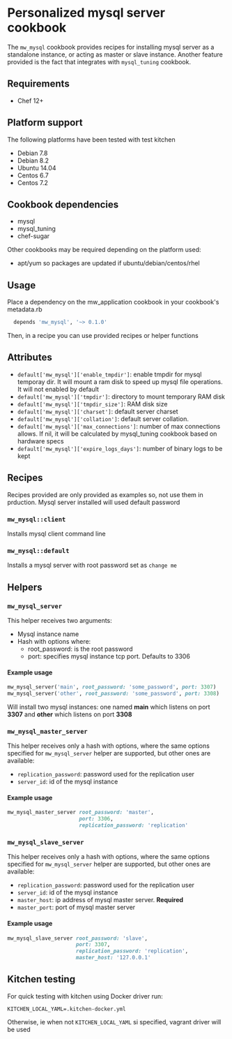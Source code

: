 # Personalized mysql server cookbook

The `mw_mysql` cookbook provides recipes for installing mysql server as a
standalone instance, or acting as master or slave instance. Another feature
provided is the fact that integrates with `mysql_tuning` cookbook.

Requirements
------------

* Chef 12+

Platform support
----------------

The following platforms have been tested with test kitchen

* Debian 7.8
* Debian 8.2
* Ubuntu 14.04
* Centos 6.7
* Centos 7.2

Cookbook dependencies
---------------------

* mysql
* mysql_tuning
* chef-sugar

Other cookbooks may be required depending on the platform used:

* apt/yum so packages are updated if ubuntu/debian/centos/rhel

Usage
-----

Place a dependency on the mw_application cookbook in your cookbook's metadata.rb

```ruby
  depends 'mw_mysql', '~> 0.1.0'
```

Then, in a recipe you can use provided recipes or helper functions

Attributes
----------

* `default['mw_mysql']['enable_tmpdir']`: enable tmpdir for mysql temporay dir.
  It will mount a ram disk to speed up mysql file operations. It will not
enabled by default
* `default['mw_mysql']['tmpdir']`: directory to mount temporary RAM disk
* `default['mw_mysql']['tmpdir_size']`: RAM disk size
* `default['mw_mysql']['charset']`: default server charset
* `default['mw_mysql']['collation']`: default server collation.
* `default['mw_mysql']['max_connections']`: number of max connections allows. If
  nil, it will be calculated by mysql_tuning cookbook based on hardware specs
* `default['mw_mysql']['expire_logs_days']`: number of binary logs to be kept


Recipes
-------

Recipes provided are only provided as examples so, not use them in prduction.
Mysql server installed will used default password


### `mw_mysql::client`

Installs mysql client command line

### `mw_mysql::default`

Installs a mysql server with root password set as `change me`


Helpers
-------

### `mw_mysql_server`

This helper receives two arguments:

* Mysql instance name
* Hash with options where:
  * root_password: is the root password
  * port: specifies mysql instance tcp port. Defaults to 3306

#### Example usage

```ruby
mw_mysql_server('main', root_password: 'some_password', port: 3307)
mw_mysql_server('other', root_password: 'some_password', port: 3308)
```

Will install two mysql instances: one named **main** which listens on port
**3307** and **other** which listens on port **3308**

### `mw_mysql_master_server`

This helper receives only a hash with options, where the same options specified
for `mw_mysql_server` helper are supported, but other ones are available:

* `replication_password`: password used for the replication user
* `server_id`: id of the mysql instance

#### Example usage

```ruby
mw_mysql_master_server root_password: 'master',
                       port: 3306,
                       replication_password: 'replication'
```

### `mw_mysql_slave_server`

This helper receives only a hash with options, where the same options specified
for `mw_mysql_server` helper are supported, but other ones are available:

* `replication_password`: password used for the replication user
* `server_id`: id of the mysql instance
* `master_host`: ip address of mysql master server. **Required**
* `master_port`: port of mysql master server

#### Example usage

```ruby
mw_mysql_slave_server root_password: 'slave',
                      port: 3307,
                      replication_password: 'replication',
                      master_host: '127.0.0.1'
```

## Kitchen testing

For quick testing with kitchen using Docker driver run:

```
KITCHEN_LOCAL_YAML=.kitchen-docker.yml
```

Otherwise, ie when not `KITCHEN_LOCAL_YAML` si specified, vagrant driver will be used
